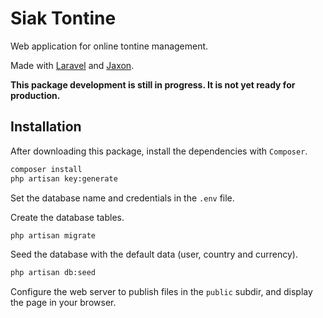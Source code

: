 Siak Tontine
============

Web application for online tontine management.

Made with [Laravel](https://laravel.com) and [Jaxon](https://www.jaxon-php.org).

**This package development is still in progress. It is not yet ready for production.**

Installation
------------

After downloading this package, install the dependencies with `Composer`.

```bash
composer install
php artisan key:generate
```

Set the database name and credentials in the `.env` file.

Create the database tables.

```bash
php artisan migrate
```

Seed the database with the default data (user, country and currency).

```bash
php artisan db:seed
```

Configure the web server to publish files in the `public` subdir, and display the page in your browser.
